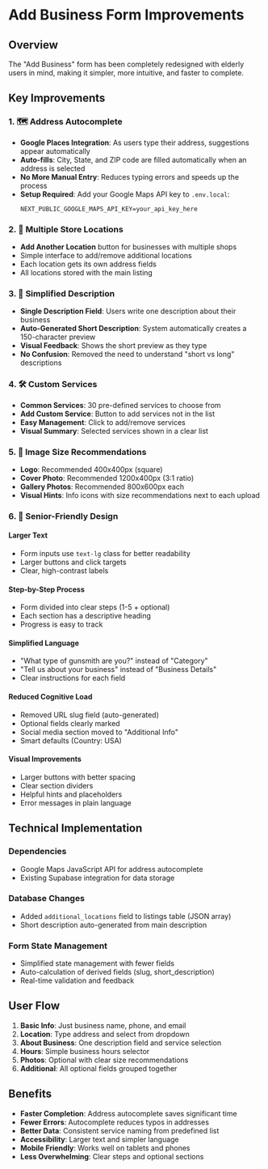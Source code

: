 # Add Business Form Improvements

## Overview
The "Add Business" form has been completely redesigned with elderly users in mind, making it simpler, more intuitive, and faster to complete.

## Key Improvements

### 1. 🗺️ Address Autocomplete
- **Google Places Integration**: As users type their address, suggestions appear automatically
- **Auto-fills**: City, State, and ZIP code are filled automatically when an address is selected
- **No More Manual Entry**: Reduces typing errors and speeds up the process
- **Setup Required**: Add your Google Maps API key to `.env.local`:
  ```
  NEXT_PUBLIC_GOOGLE_MAPS_API_KEY=your_api_key_here
  ```

### 2. 📍 Multiple Store Locations
- **Add Another Location** button for businesses with multiple shops
- Simple interface to add/remove additional locations
- Each location gets its own address fields
- All locations stored with the main listing

### 3. 📝 Simplified Description
- **Single Description Field**: Users write one description about their business
- **Auto-Generated Short Description**: System automatically creates a 150-character preview
- **Visual Feedback**: Shows the short preview as they type
- **No Confusion**: Removed the need to understand "short vs long" descriptions

### 4. 🛠️ Custom Services
- **Common Services**: 30 pre-defined services to choose from
- **Add Custom Service**: Button to add services not in the list
- **Easy Management**: Click to add/remove services
- **Visual Summary**: Selected services shown in a clear list

### 5. 📸 Image Size Recommendations
- **Logo**: Recommended 400x400px (square)
- **Cover Photo**: Recommended 1200x400px (3:1 ratio)
- **Gallery Photos**: Recommended 800x600px each
- **Visual Hints**: Info icons with size recommendations next to each upload

### 6. 👴 Senior-Friendly Design

#### Larger Text
- Form inputs use `text-lg` class for better readability
- Larger buttons and click targets
- Clear, high-contrast labels

#### Step-by-Step Process
- Form divided into clear steps (1-5 + optional)
- Each section has a descriptive heading
- Progress is easy to track

#### Simplified Language
- "What type of gunsmith are you?" instead of "Category"
- "Tell us about your business" instead of "Business Details"
- Clear instructions for each field

#### Reduced Cognitive Load
- Removed URL slug field (auto-generated)
- Optional fields clearly marked
- Social media section moved to "Additional Info"
- Smart defaults (Country: USA)

#### Visual Improvements
- Larger buttons with better spacing
- Clear section dividers
- Helpful hints and placeholders
- Error messages in plain language

## Technical Implementation

### Dependencies
- Google Maps JavaScript API for address autocomplete
- Existing Supabase integration for data storage

### Database Changes
- Added `additional_locations` field to listings table (JSON array)
- Short description auto-generated from main description

### Form State Management
- Simplified state management with fewer fields
- Auto-calculation of derived fields (slug, short_description)
- Real-time validation and feedback

## User Flow

1. **Basic Info**: Just business name, phone, and email
2. **Location**: Type address and select from dropdown
3. **About Business**: One description field and service selection
4. **Hours**: Simple business hours selector
5. **Photos**: Optional with clear size recommendations
6. **Additional**: All optional fields grouped together

## Benefits

- **Faster Completion**: Address autocomplete saves significant time
- **Fewer Errors**: Autocomplete reduces typos in addresses
- **Better Data**: Consistent service naming from predefined list
- **Accessibility**: Larger text and simpler language
- **Mobile Friendly**: Works well on tablets and phones
- **Less Overwhelming**: Clear steps and optional sections
